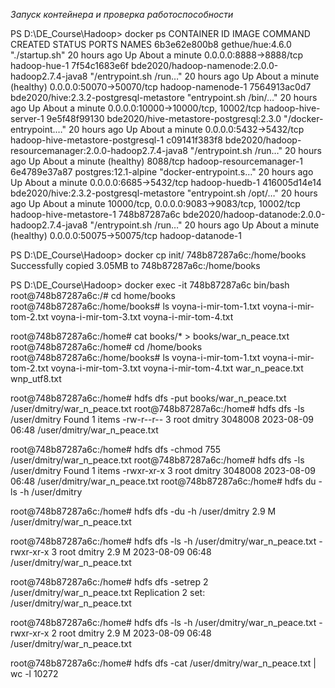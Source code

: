 *Запуск контейнера и проверка работоспособности*


PS D:\DE_Course\Hadoop> docker ps
CONTAINER ID   IMAGE                                                    COMMAND                  CREATED        STATUS                        PORTS                                          NAMES
6b3e62e800b8   gethue/hue:4.6.0                                         "./startup.sh"           20 hours ago   Up About a minute             0.0.0.0:8888->8888/tcp                         hadoop-hue-1
7f54c1683e6f   bde2020/hadoop-namenode:2.0.0-hadoop2.7.4-java8          "/entrypoint.sh /run…"   20 hours ago   Up About a minute (healthy)   0.0.0.0:50070->50070/tcp                       hadoop-namenode-1
7564913ac0d7   bde2020/hive:2.3.2-postgresql-metastore                  "entrypoint.sh /bin/…"   20 hours ago   Up About a minute             0.0.0.0:10000->10000/tcp, 10002/tcp            hadoop-hive-server-1
9e5f48f99130   bde2020/hive-metastore-postgresql:2.3.0                  "/docker-entrypoint.…"   20 hours ago   Up About a minute             0.0.0.0:5432->5432/tcp                         hadoop-hive-metastore-postgresql-1
c09141f383f8   bde2020/hadoop-resourcemanager:2.0.0-hadoop2.7.4-java8   "/entrypoint.sh /run…"   20 hours ago   Up About a minute (healthy)   8088/tcp                                       hadoop-resourcemanager-1
6e4789e37a87   postgres:12.1-alpine                                     "docker-entrypoint.s…"   20 hours ago   Up About a minute             0.0.0.0:6685->5432/tcp                         hadoop-huedb-1
416005d14e14   bde2020/hive:2.3.2-postgresql-metastore                  "entrypoint.sh /opt/…"   20 hours ago   Up About a minute             10000/tcp, 0.0.0.0:9083->9083/tcp, 10002/tcp   hadoop-hive-metastore-1
748b87287a6c   bde2020/hadoop-datanode:2.0.0-hadoop2.7.4-java8          "/entrypoint.sh /run…"   20 hours ago   Up About a minute (healthy)   0.0.0.0:50075->50075/tcp                       hadoop-datanode-1

PS D:\DE_Course\Hadoop> docker cp init/ 748b87287a6c:/home/books
Successfully copied 3.05MB to 748b87287a6c:/home/books

PS D:\DE_Course\Hadoop> docker exec -it 748b87287a6c bin/bash
root@748b87287a6c:/# cd home/books
root@748b87287a6c:/home/books# ls
voyna-i-mir-tom-1.txt  voyna-i-mir-tom-2.txt  voyna-i-mir-tom-3.txt  voyna-i-mir-tom-4.txt

root@748b87287a6c:/home# cat books/* > books/war_n_peace.txt
root@748b87287a6c:/home# cd /home/books
root@748b87287a6c:/home/books# ls
voyna-i-mir-tom-1.txt  voyna-i-mir-tom-2.txt  voyna-i-mir-tom-3.txt  voyna-i-mir-tom-4.txt  war_n_peace.txt  wnp_utf8.txt

root@748b87287a6c:/home# hdfs dfs -put books/war_n_peace.txt /user/dmitry/war_n_peace.txt
root@748b87287a6c:/home# hdfs dfs -ls /user/dmitry
Found 1 items
-rw-r--r--   3 root dmitry    3048008 2023-08-09 06:48 /user/dmitry/war_n_peace.txt

root@748b87287a6c:/home# hdfs dfs -chmod 755 /user/dmitry/war_n_peace.txt
root@748b87287a6c:/home# hdfs dfs -ls /user/dmitry
Found 1 items
-rwxr-xr-x   3 root dmitry    3048008 2023-08-09 06:48 /user/dmitry/war_n_peace.txt
root@748b87287a6c:/home# hdfs du -ls -h /user/dmitry

root@748b87287a6c:/home# hdfs dfs -du -h /user/dmitry
2.9 M  /user/dmitry/war_n_peace.txt

root@748b87287a6c:/home# hdfs dfs -ls -h /user/dmitry/war_n_peace.txt
-rwxr-xr-x   3 root dmitry      2.9 M 2023-08-09 06:48 /user/dmitry/war_n_peace.txt

root@748b87287a6c:/home# hdfs dfs -setrep 2 /user/dmitry/war_n_peace.txt
Replication 2 set: /user/dmitry/war_n_peace.txt

root@748b87287a6c:/home# hdfs dfs -ls -h /user/dmitry/war_n_peace.txt
-rwxr-xr-x   2 root dmitry      2.9 M 2023-08-09 06:48 /user/dmitry/war_n_peace.txt

root@748b87287a6c:/home# hdfs dfs -cat /user/dmitry/war_n_peace.txt | wc -l
10272
